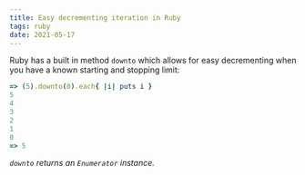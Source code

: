 ```yaml
---
title: Easy decrementing iteration in Ruby
tags: ruby
date: 2021-05-17
---
```


Ruby has a built in method `downto` which allows for easy decrementing when you have a known starting and stopping limit: 

```ruby
=> (5).downto(0).each{ |i| puts i }
5
4
3
2
1
0
=> 5
```

*`downto` returns an `Enumerator` instance.* 